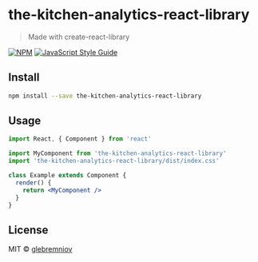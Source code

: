 # the-kitchen-analytics-react-library

> Made with create-react-library

[![NPM](https://img.shields.io/npm/v/the-kitchen-analytics-react-library.svg)](https://www.npmjs.com/package/the-kitchen-analytics-react-library) [![JavaScript Style Guide](https://img.shields.io/badge/code_style-standard-brightgreen.svg)](https://standardjs.com)

## Install

```bash
npm install --save the-kitchen-analytics-react-library
```

## Usage

```jsx
import React, { Component } from 'react'

import MyComponent from 'the-kitchen-analytics-react-library'
import 'the-kitchen-analytics-react-library/dist/index.css'

class Example extends Component {
  render() {
    return <MyComponent />
  }
}
```

## License

MIT © [glebremniov](https://github.com/glebremniov)
